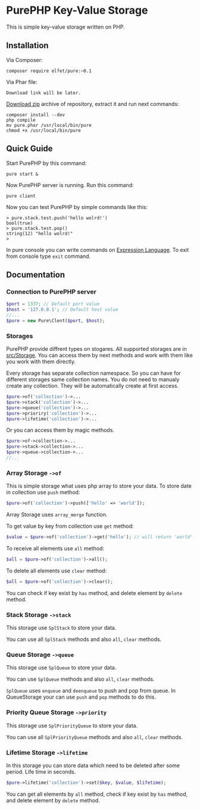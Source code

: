 # PurePHP Key-Value Storage
This is simple key-value storage written on PHP.

## Installation
Via Composer:

```
composer require elfet/pure:~0.1
```

Via Phar file:

```
Download link will be later.
```

[Download zip](https://github.com/elfet/purephp/archive/v0.1.1.zip) archive of repository, extract it and run next commands:

```
composer install --dev
php compile
mv pure.phar /usr/local/bin/pure
chmod +x /usr/local/bin/pure
```

## Quick Guide
Start PurePHP by this command:

```
pure start &
```

Now PurePHP server is running. Run this command:

```
pure client
```

Now you can test PurePHP by simple commands like this:

```
> pure.stack.test.push('hello wolrd!')
bool(true)
> pure.stack.test.pop()
string(12) "hello wolrd!"
>
```

In pure console you can write commands on [Expression Language](https://github.com/symfony/expression-language). To exit from console type `exit` command.

## Documentation

### Connection to PurePHP server
```php
$port = 1337; // Default port value
$host = '127.0.0.1'; // Default host value
//...
$pure = new Pure\Clent($port, $host);
```

### Storages

PurePHP provide diffrent types on stogares. All supported storages are in [src/Storage](https://github.com/elfet/purephp/tree/master/src/Storage). You can access them by next methods and work with them like you work with them directly.

Every storage has separate collection namespace. So you can have for different storages same collection names.
You do not need to manualy create any collection. They will be automatically create at first access.

```php
$pure->of('collection')->...
$pure->stack('collection')->...
$pure->queue('collection')->...
$pure->prioriry('collection')->...
$pure->lifetime('collection')->...
```

Or you can access them by magic methods.

```php
$pure->of->collection->...
$pure->stack->collection->...
$pure->queue->collection->...
//...
```

### Array Storage `->of`

This is simple storage what uses php array to store your data. 
To store date in collection use `push` method:
```php
$pure->of('collection')->push(['hello' => 'world']);
```
Array Storage uses `array_merge` function.

To get value by key from collection use `get` method:
```php
$value = $pure->of('collection')->get('hello'); // will return 'world'.
```

To receive all elements use `all` method:
```php
$all = $pure->of('collection')->all();
```

To delete all elements use `clear` method:
```php
$all = $pure->of('collection')->clear();
```

You can check if key exist by `has` method, and delete element by `delete` method.

### Stack Storage `->stack`

This storage use `SplStack` to store your data.

You can use all `SplStack` methods and also `all`, `clear` methods.

### Queue Storage `->queue`

This storage use `SplQueue` to store your data.

You can use `SplQueue` methods and also `all`, `clear` methods.

`SplQueue` uses `enqueue` and `deenqueue` to push and pop from queue. In QueueStorage your can use `push` and `pop` methods to do this.

### Priority Queue Storage `->priority`

This storage use `SplPriorityQueue` to store your data.

You can use all `SplPriorityQueue` methods and also `all`, `clear` methods.

### Lifetime Storage `->lifetime`

In this storage you can store data which need to be deleted after some period. Life time in seconds.

```php
$pure->lifetime('collection')->set($key, $value, $lifetime);
```

You can get all elements by `all` method, check if key exist by `has` method, and delete element by `delete` method.
